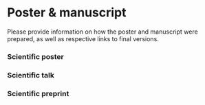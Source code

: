 # Poster & manuscript

Please provide information on how the poster and manuscript were prepared, as well
as respective links to final versions.

### Scientific poster

### Scientific talk 

### Scientific preprint

